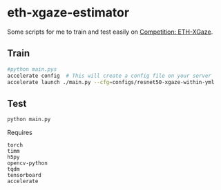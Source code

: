 # eth-xgaze-estimator

Some scripts for me to train and test easily on
[Competition: ETH-XGaze](https://competitions.codalab.org/competitions/28930).

## Train

```bash
#python main.pys
accelerate config  # This will create a config file on your server
accelerate launch ./main.py --cfg=configs/resnet50-xgaze-within-yml
```

## Test

```bash
python main.py
```

Requires

```
torch
timm
h5py
opencv-python
tqdm
tensorboard
accelerate
```

